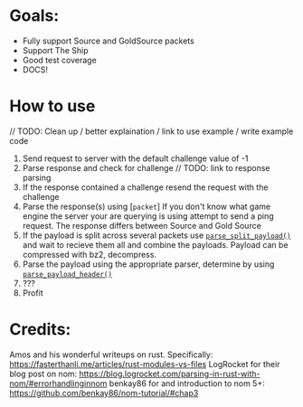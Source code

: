 # Goals:
- Fully support Source and GoldSource packets
- Support The Ship
- Good test coverage
- DOCS!

# How to use
  // TODO: Clean up / better explaination / link to use example / write example code
1. Send request to server with the default challenge value of -1
2. Parse response and check for challenge
  // TODO: link to response parsing
3. If the response contained a challenge resend the request with the challenge
4. Parse the response(s) using [`packet`]
  If you don't know what game engine the server your are querying is using attempt to send a ping request. The response differs between Source and Gold Source
5. If the payload is split across several packets use [`parse_split_payload()`](packet::parse_split_payload) and wait to recieve them all and combine the payloads.
  Payload can be compressed with bz2, decompress.
6. Parse the payload using the appropriate parser, determine by using [`parse_payload_header()`](packet::parse_payload_header)
7. ???
8. Profit

# Credits:
Amos and his wonderful writeups on rust. Specifically: https://fasterthanli.me/articles/rust-modules-vs-files
LogRocket for their blog post on nom: https://blog.logrocket.com/parsing-in-rust-with-nom/#errorhandlinginnom
benkay86 for and introduction to nom 5+: https://github.com/benkay86/nom-tutorial/#chap3